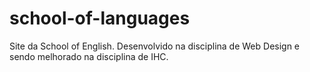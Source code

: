 # school-of-languages
Site da School of English. Desenvolvido na disciplina de Web Design e sendo melhorado na disciplina de IHC.
